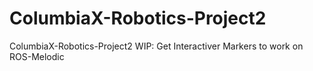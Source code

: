 # ColumbiaX-Robotics-Project2
ColumbiaX-Robotics-Project2 
WIP: Get Interactiver Markers to work on ROS-Melodic
